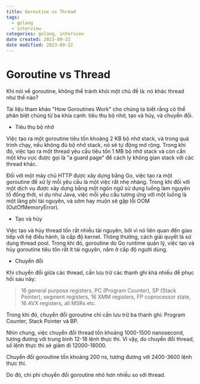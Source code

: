 ```yaml
---
title: Goroutine vs Thread
tags:
  - golang
  - interview
categories: golang, interview
date created: 2023-09-22
date modified: 2023-09-22
---
```


# Goroutine vs Thread

Khi nói về goroutine, không thể tránh khỏi một chủ đề là: nó khác thread như thế nào?

Tài liệu tham khảo "How Goroutines Work" cho chúng ta biết rằng có thể phân biệt chúng từ ba khía cạnh: tiêu thụ bộ nhớ, tạo và hủy, và chuyển đổi.

- Tiêu thụ bộ nhớ

Việc tạo ra một goroutine tiêu tốn khoảng 2 KB bộ nhớ stack, và trong quá trình chạy, nếu không đủ bộ nhớ stack, nó sẽ tự động mở rộng. Trong khi đó, việc tạo ra một thread yêu cầu tiêu tốn 1 MB bộ nhớ stack và còn cần một khu vực được gọi là "a guard page" để cách ly không gian stack với các thread khác.

Đối với một máy chủ HTTP được xây dựng bằng Go, việc tạo ra một goroutine để xử lý mỗi yêu cầu là một việc rất nhẹ nhàng. Trong khi đối với một dịch vụ được xây dựng bằng một ngôn ngữ sử dụng luồng làm nguyên tố đồng thời, ví dụ như Java, việc mỗi yêu cầu tương ứng với một luồng là một lãng phí tài nguyên, và sớm hay muộn sẽ gặp lỗi OOM (OutOfMemoryError).

- Tạo và hủy

Việc tạo và hủy thread tốn rất nhiều tài nguyên, bởi vì nó liên quan đến giao tiếp với hệ điều hành, là cấp độ kernel. Thông thường, cách giải quyết là sử dụng thread pool. Trong khi đó, goroutine do Go runtime quản lý, việc tạo và hủy goroutine tiêu tốn rất ít tài nguyên, nằm ở cấp độ người dùng.

- Chuyển đổi

Khi chuyển đổi giữa các thread, cần lưu trữ các thanh ghi khá nhiều để phục hồi sau này:

> 16 general purpose registers, PC (Program Counter), SP (Stack Pointer), segment registers, 16 XMM registers, FP coprocessor state, 16 AVX registers, all MSRs etc.

Trong khi đó, chuyển đổi goroutine chỉ cần lưu trữ ba thanh ghi: Program Counter, Stack Pointer và BP.

Nhìn chung, việc chuyển đổi thread tốn khoảng 1000-1500 nanosecond, tương đương với trung bình 12-18 lệnh thực thi. Vì vậy, do chuyển đổi thread, số lệnh thực thi sẽ giảm đi 12000-18000.

Chuyển đổi goroutine tốn khoảng 200 ns, tương đương với 2400-3600 lệnh thực thi.

Do đó, chi phí chuyển đổi goroutine nhỏ hơn nhiều so với thread.
